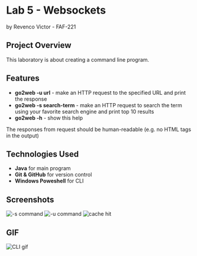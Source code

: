# Lab 5 - Websockets

by Revenco Victor - FAF-221

## Project Overview
This laboratory is about creating a command line program.

## Features
- **go2web -u url** - make an HTTP request to the specified URL and print the response
- **go2web -s search-term** - make an HTTP request to search the term using your favorite search engine and print top 10 results
- **go2web -h** - show this help

The responses from request should be human-readable (e.g. no HTML tags in the output)

## Technologies Used
- **Java** for main program
- **Git & GitHub** for version control
- **Windows Poweshell** for CLI
## Screenshots
![-s command](screenshots/captur1.PNG)
![-u command](screenshots/captur2.PNG)
![cache hit](screenshots/captur3.PNG)

## GIF
![CLI gif](screenshots/lab5.gif)